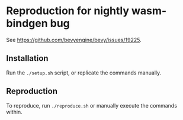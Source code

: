 # Reproduction for nightly wasm-bindgen bug

See <https://github.com/bevyengine/bevy/issues/19225>.

## Installation

Run the `./setup.sh` script, or replicate the commands manually.

## Reproduction

To reproduce, run `./reproduce.sh` or manually execute the commands within.
